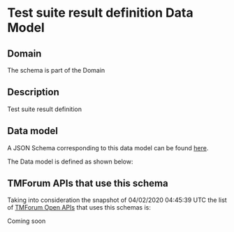# Test suite result definition Data Model

## Domain

The  schema is part of the  Domain

## Description

Test suite result definition

## Data model

A JSON Schema corresponding to this data model can be found
[here](https://github.com/tmforum-rand/schemas/blob/candidates/Common/TestSuiteResultDefinition.schema.json).

The Data model is defined as shown below:




## TMForum APIs that use this schema

Taking into consideration the snapshot of 04/02/2020 04:45:39 UTC the list of [TMForum Open APIs](https://www.tmforum.org/open-apis/) that uses this schemas is:

Coming soon